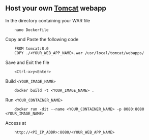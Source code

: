 ## Host your own [Tomcat](https://hub.docker.com/_/tomcat) webapp

In the directory containing your WAR file

        nano Dockerfile

Copy and Paste the following code

        FROM tomcat:8.0
        COPY ./<YOUR_WEB_APP_NAME>.war /usr/local/tomcat/webapps/

Save and Exit the file

        <Ctrl-x>y<Enter>

Build `<YOUR_IMAGE_NAME>`

        docker build -t <YOUR_IMAGE_NAME> .

Run `<YOUR_CONTAINER_NAME>`

        docker run -dit --name <YOUR_CONTAINER_NAME> -p 8080:8080 <YOUR_IMAGE_NAME>

Access at

        http://<PI_IP_ADDR>:8080/<YOUR_WEB_APP_NAME>
